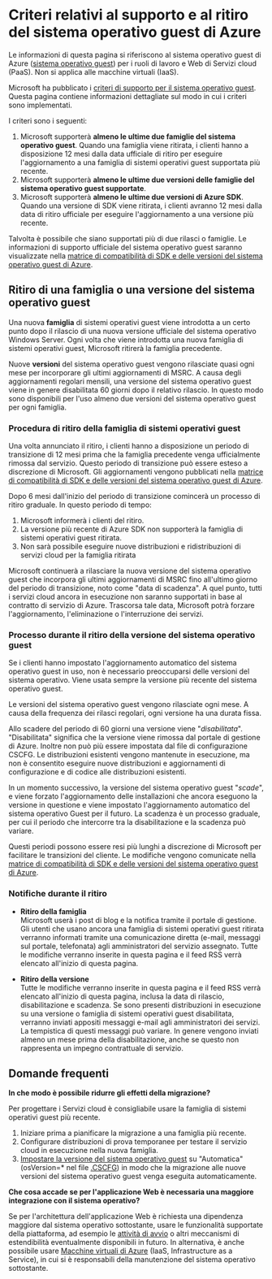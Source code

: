 <properties 
   pageTitle="Guida al supporto e ai criteri di ritiro per il sistema operativo guest di Azure | Azure" 
   description="Fornisce informazioni sul supporto che verrà fornito da Microsoft riguardo al sistema operativo guest di Azure usato da Servizi cloud." 
   services="cloud-services" 
   documentationCenter="na" 
   authors="Thraka" 
   manager="timlt" 
   editor=""/>

<tags
   ms.service="cloud-services"
   ms.devlang="na"
   ms.topic="article"
   ms.tgt_pltfrm="na"
   ms.workload="tbd" 
   ms.date="05/19/2015"
   ms.author="adegeo"/>

# Criteri relativi al supporto e al ritiro del sistema operativo guest di Azure
Le informazioni di questa pagina si riferiscono al sistema operativo guest di Azure ([sistema operativo guest](https://msdn.microsoft.com/library/azure/ff729422.aspx)) per i ruoli di lavoro e Web di Servizi cloud (PaaS). Non si applica alle macchine virtuali (IaaS).

Microsoft ha pubblicato i [criteri di supporto per il sistema operativo guest](http://support.microsoft.com/gp/azure-cloud-lifecycle-faq). Questa pagina contiene informazioni dettagliate sul modo in cui i criteri sono implementati.

I criteri sono i seguenti:

1. Microsoft supporterà **almeno le ultime due famiglie del sistema operativo guest**. Quando una famiglia viene ritirata, i clienti hanno a disposizione 12 mesi dalla data ufficiale di ritiro per eseguire l'aggiornamento a una famiglia di sistemi operativi guest supportata più recente.
2. Microsoft supporterà **almeno le ultime due versioni delle famiglie del sistema operativo guest supportate**. 
3. Microsoft supporterà **almeno le ultime due versioni di Azure SDK**. Quando una versione di SDK viene ritirata, i clienti avranno 12 mesi dalla data di ritiro ufficiale per eseguire l'aggiornamento a una versione più recente. 

Talvolta è possibile che siano supportati più di due rilasci o famiglie. Le informazioni di supporto ufficiale del sistema operativo guest saranno visualizzate nella [matrice di compatibilità di SDK e delle versioni del sistema operativo guest di Azure](cloud-services-guestos-update-matrix.md).


## Ritiro di una famiglia o una versione del sistema operativo guest 


Una nuova **famiglia** di sistemi operativi guest viene introdotta a un certo punto dopo il rilascio di una nuova versione ufficiale del sistema operativo Windows Server. Ogni volta che viene introdotta una nuova famiglia di sistemi operativi guest, Microsoft ritirerà la famiglia precedente.

Nuove **versioni** del sistema operativo guest vengono rilasciate quasi ogni mese per incorporare gli ultimi aggiornamenti di MSRC. A causa degli aggiornamenti regolari mensili, una versione del sistema operativo guest viene in genere disabilitata 60 giorni dopo il relativo rilascio. In questo modo sono disponibili per l'uso almeno due versioni del sistema operativo guest per ogni famiglia.

### Procedura di ritiro della famiglia di sistemi operativi guest 


Una volta annunciato il ritiro, i clienti hanno a disposizione un periodo di transizione di 12 mesi prima che la famiglia precedente venga ufficialmente rimossa dal servizio. Questo periodo di transizione può essere esteso a discrezione di Microsoft. Gli aggiornamenti vengono pubblicati nella [matrice di compatibilità di SDK e delle versioni del sistema operativo guest di Azure](cloud-services-guestos-update-matrix.md).

Dopo 6 mesi dall'inizio del periodo di transizione comincerà un processo di ritiro graduale. In questo periodo di tempo:

1. Microsoft informerà i clienti del ritiro. 
2. La versione più recente di Azure SDK non supporterà la famiglia di sistemi operativi guest ritirata.
3. Non sarà possibile eseguire nuove distribuzioni e ridistribuzioni di servizi cloud per la famiglia ritirata

Microsoft continuerà a rilasciare la nuova versione del sistema operativo guest che incorpora gli ultimi aggiornamenti di MSRC fino all'ultimo giorno del periodo di transizione, noto come "data di scadenza". A quel punto, tutti i servizi cloud ancora in esecuzione non saranno supportati in base al contratto di servizio di Azure. Trascorsa tale data, Microsoft potrà forzare l'aggiornamento, l'eliminazione o l'interruzione dei servizi.



### Processo durante il ritiro della versione del sistema operativo guest 
Se i clienti hanno impostato l'aggiornamento automatico del sistema operativo guest in uso, non è necessario preoccuparsi delle versioni del sistema operativo. Viene usata sempre la versione più recente del sistema operativo guest.

Le versioni del sistema operativo guest vengono rilasciate ogni mese. A causa della frequenza dei rilasci regolari, ogni versione ha una durata fissa.

Allo scadere del periodo di 60 giorni una versione viene "*disabilitata*". "Disabilitata" significa che la versione viene rimossa dal portale di gestione di Azure. Inoltre non può più essere impostata dal file di configurazione CSCFG. Le distribuzioni esistenti vengono mantenute in esecuzione, ma non è consentito eseguire nuove distribuzioni e aggiornamenti di configurazione e di codice alle distribuzioni esistenti.

In un momento successivo, la versione del sistema operativo guest "*scade*", e viene forzato l'aggiornamento delle installazioni che ancora eseguono la versione in questione e viene impostato l'aggiornamento automatico del sistema operativo Guest per il futuro. La scadenza è un processo graduale, per cui il periodo che intercorre tra la disabilitazione e la scadenza può variare.

Questi periodi possono essere resi più lunghi a discrezione di Microsoft per facilitare le transizioni del cliente. Le modifiche vengono comunicate nella [matrice di compatibilità di SDK e delle versioni del sistema operativo guest di Azure](cloud-services-guestos-update-matrix.md).



### Notifiche durante il ritiro 

* **Ritiro della famiglia** <br>Microsoft userà i post di blog e la notifica tramite il portale di gestione. Gli utenti che usano ancora una famiglia di sistemi operativi guest ritirata verranno informati tramite una comunicazione diretta (e-mail, messaggi sul portale, telefonata) agli amministratori del servizio assegnato. Tutte le modifiche verranno inserite in questa pagina e il feed RSS verrà elencato all'inizio di questa pagina. 


* **Ritiro della versione** <br>Tutte le modifiche verranno inserite in questa pagina e il feed RSS verrà elencato all'inizio di questa pagina, inclusa la data di rilascio, disabilitazione e scadenza. Se sono presenti distribuzioni in esecuzione su una versione o famiglia di sistemi operativi guest disabilitata, verranno inviati appositi messaggi e-mail agli amministratori dei servizi. La tempistica di questi messaggi può variare. In genere vengono inviati almeno un mese prima della disabilitazione, anche se questo non rappresenta un impegno contrattuale di servizio.


## Domande frequenti

**In che modo è possibile ridurre gli effetti della migrazione?**

Per progettare i Servizi cloud è consigliabile usare la famiglia di sistemi operativi guest più recente.

1. Iniziare prima a pianificare la migrazione a una famiglia più recente. 
2. Configurare distribuzioni di prova temporanee per testare il servizio cloud in esecuzione nella nuova famiglia. 
3. [Impostare la versione del sistema operativo guest](https://msdn.microsoft.com/library/azure/gg433101.aspx) su "Automatica" (osVersion=* nel file [.CSCFG](https://msdn.microsoft.com/library/azure/gg456324.aspx)) in modo che la migrazione alle nuove versioni del sistema operativo guest venga eseguita automaticamente.

**Che cosa accade se per l'applicazione Web è necessaria una maggiore integrazione con il sistema operativo?**

Se per l'architettura dell'applicazione Web è richiesta una dipendenza maggiore dal sistema operativo sottostante, usare le funzionalità supportate della piattaforma, ad esempio le [attività di avvio](https://msdn.microsoft.com/library/windowsazure/gg456327.aspx) o altri meccanismi di estendibilità eventualmente disponibili in futuro. In alternativa, è anche possibile usare [Macchine virtuali di Azure](http://azure.microsoft.com/documentation/scenarios/virtual-machines/) (IaaS, Infrastructure as a Service), in cui si è responsabili della manutenzione del sistema operativo sottostante.
 

<!---HONumber=August15_HO6-->